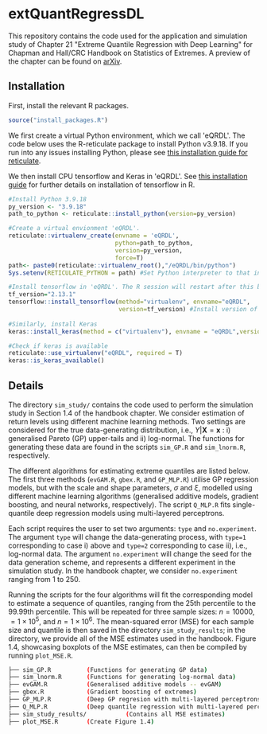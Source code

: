 # extQuantRegressDL
This repository contains the code used for the application and simulation study of Chapter 21 "Extreme Quantile Regression with Deep Learning" for Chapman and Hall/CRC Handbook on Statistics of Extremes. A preview of the chapter can be found on [arXiv](https://arxiv.org/abs/2404.09154).

## Installation 

First, install the relevant R packages.

```r
source("install_packages.R")

```


We first create a virtual Python environment, which we call 'eQRDL'. The code below uses the R-reticulate package to install Python v3.9.18. If you run into any issues installing Python, please see [this installation guide for reticulate](https://rstudio.github.io/reticulate/articles/python_packages).

We then install CPU tensorflow and Keras in 'eQRDL'. See [this installation guide](https://tensorflow.rstudio.com/install/) for further details on installation of tensorflow in R.


```r
#Install Python 3.9.18
py_version <- "3.9.18"
path_to_python <- reticulate::install_python(version=py_version)

#Create a virtual envionment 'eQRDL'.
reticulate::virtualenv_create(envname = 'eQRDL',
                              python=path_to_python,
                              version=py_version,
                              force=T)
path<- paste0(reticulate::virtualenv_root(),"/eQRDL/bin/python")
Sys.setenv(RETICULATE_PYTHON = path) #Set Python interpreter to that installed in myenv

#Install tensorflow in 'eQRDL'. The R session will restart after this block is run.
tf_version="2.13.1" 
tensorflow::install_tensorflow(method="virtualenv", envname="eQRDL",
                               version=tf_version) #Install version of tensorflow in virtual environment
                               
#Similarly, install Keras                               
keras::install_keras(method = c("virtualenv"), envname = "eQRDL",version=tf_version) #Install keras

#Check if keras is available
reticulate::use_virtualenv("eQRDL", required = T)
keras::is_keras_available() 

```

## Details

The directory `sim_study/` contains the code used to perform the simulation study in Section 1.4 of the handbook chapter. We consider estimation of return levels using different machine learning methods. Two settings are considered for the true data-generating distribution, i.e., $Y | \mathbf{X}=\mathbf{x}$ : i) generalised Pareto (GP) upper-tails and ii) log-normal. The functions for generating these data are found in the scripts `sim_GP.R` and `sim_lnorm.R`, respectively.

The different algorithms for estimating extreme quantiles are listed below. The first three methods (`evGAM.R`, `gbex.R`, and `GP_MLP.R`) utilise GP regression models, but with the scale and shape parameters, $\sigma$ and $\xi$, modelled using different machine learning algorithms (generalised additive models, gradient boosting, and neural networks, respectively). The script `Q_MLP.R` fits single-quantile deep regression models using multi-layered perceptrons.

Each script requires the user to set two arguments: `type` and `no.experiment`. The argument `type` will change the data-generating process, with `type=1` corresponding to case i) above and `type=2` corresponding to case ii), i.e., log-normal data.  The argument `no.experiment` will change the seed for the data generation scheme, and represents a different experiment in the simulation study. In the handbook chapter, we consider `no.experiment` ranging from 1 to 250.

Running the scripts for the four algorithms will fit the corresponding model to estimate a sequence of quantiles, ranging from the 25th percentile to the 99.99th percentile. This will be repeated for three sample sizes: $n=10000$, $=1\times 10^5$, and $n=1\times 10^6$. The mean-squared error (MSE) for each sample size and quantile is then saved in the directory `sim_study_results`; in the directory, we provide all of the MSE estimates used in the handbook. Figure 1.4, showcasing boxplots of the MSE estimates, can then be compiled by running `plot_MSE.R`.


```bash
├── sim_GP.R          (Functions for generating GP data)
├── sim_lnorm.R       (Functions for generating log-normal data)
├── evGAM.R           (Generalised additive models -- evGAM)
├── gbex.R            (Gradient boosting of extremes)
├── GP_MLP.R          (Deep GP regresion with multi-layered perceptrons)
├── Q_MLP.R           (Deep quantile regression with multi-layered perceptrons)
├── sim_study_results/           (Contains all MSE estimates)
├── plot_MSE.R        (Create Figure 1.4)

```
